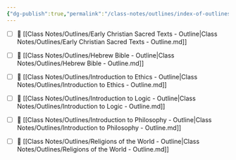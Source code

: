 ```yaml
---
{"dg-publish":true,"permalink":"/class-notes/outlines/index-of-outlines/","tags":["MOC","gardenEntry"]}
---
```



- [ ] 📄 [[Class Notes/Outlines/Early Christian Sacred Texts - Outline\|Class Notes/Outlines/Early Christian Sacred Texts - Outline.md]]
- [ ] 📄 [[Class Notes/Outlines/Hebrew Bible - Outline\|Class Notes/Outlines/Hebrew Bible - Outline.md]]
- [ ] 📄 [[Class Notes/Outlines/Introduction to Ethics - Outline\|Class Notes/Outlines/Introduction to Ethics - Outline.md]]
- [ ] 📄 [[Class Notes/Outlines/Introduction to Logic - Outline\|Class Notes/Outlines/Introduction to Logic - Outline.md]]
- [ ] 📄 [[Class Notes/Outlines/Introduction to Philosophy - Outline\|Class Notes/Outlines/Introduction to Philosophy - Outline.md]]
- [ ] 📄 [[Class Notes/Outlines/Religions of the World - Outline\|Class Notes/Outlines/Religions of the World - Outline.md]]

